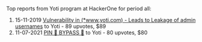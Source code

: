 Top reports from Yoti program at HackerOne for period all:

1. 15-11-2019 [Vulnerability in (*www.yoti.com) - Leads to Leakage of admin usernames](https://hackerone.com/reports/738615) to Yoti - 89 upvotes, $89
2. 11-07-2021 [PIN 📌 BYPASS 🥷](https://hackerone.com/reports/1257586) to Yoti - 80 upvotes, $80
